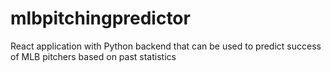 # mlbpitchingpredictor
React application with Python backend that can be used to predict success of MLB pitchers based on past statistics
